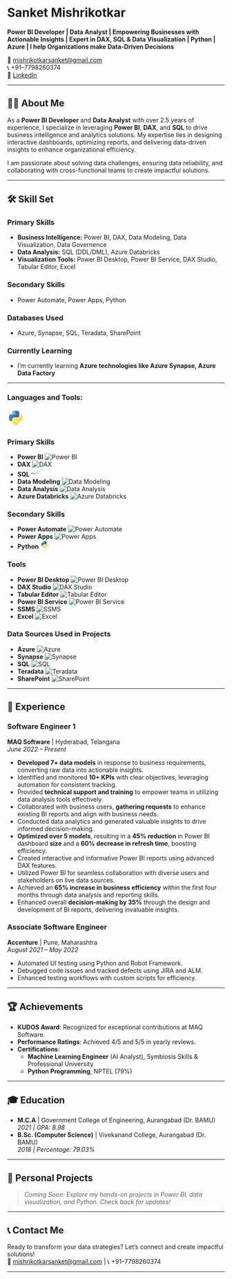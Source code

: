 # Sanket Mishrikotkar  
**Power BI Developer | Data Analyst | Empowering Businesses with Actionable Insights | Expert in DAX, SQL & Data Visualization | Python | Azure | I help Organizations make Data-Driven Decisions**  

📧 mishrikotkarsanket@gmail.com  
📞 +91–7798260374  
🔗 [LinkedIn](https://www.linkedin.com/in/sanketmishrikotkar/)  

---

## 👨‍💻 About Me  

As a **Power BI Developer** and **Data Analyst** with over 2.5 years of experience, I specialize in leveraging **Power BI**, **DAX**, and **SQL** to drive business intelligence and analytics solutions. My expertise lies in designing interactive dashboards, optimizing reports, and delivering data-driven insights to enhance organizational efficiency.  

I am passionate about solving data challenges, ensuring data reliability, and collaborating with cross-functional teams to create impactful solutions.  

---

## 🛠️ Skill Set  

### Primary Skills  
- **Business Intelligence:** Power BI, DAX, Data Modeling, Data Visualization, Data Governence
- **Data Analysis:** SQL (DDL/DML), Azure Databricks  
- **Visualization Tools:** Power BI Desktop, Power BI Service, DAX Studio, Tabular Editor, Excel  

### Secondary Skills  
- Power Automate, Power Apps, Python  

### Databases Used  
- Azure, Synapse, SQL, Teradata, SharePoint

### Currently Learning  
- I’m currently learning **Azure technologies like Azure Synapse, Azure Data Factory**

---
<h3 align="left">Languages and Tools:</h3>
<p align="left"> <a href="https://www.python.org" target="_blank" rel="noreferrer"> <img src="https://raw.githubusercontent.com/devicons/devicon/master/icons/python/python-original.svg" alt="python" width="40" height="40"/> </a> </p>

### Primary Skills  
- **Power BI** <img src="https://upload.wikimedia.org/wikipedia/commons/c/cf/New_Power_BI_Logo.svg" alt="Power BI" width="20" height="20"/>  
- **DAX** <img src="https://db0dce98.rocketcdn.me/en/files/2023/08/dax-power-bi.png" alt="DAX" width="40" height="20"/>  
- **SQL** <img src="https://raw.githubusercontent.com/devicons/devicon/master/icons/mysql/mysql-original-wordmark.svg" alt="SQL" width="20" height="20"/>  
- **Data Modeling** <img src="https://img.icons8.com/?size=100&id=9jbTZpdDmAB0&format=png&color=000000" alt="Data Modeling" width="20" height="20"/>  
- **Data Analysis** <img src="https://img.icons8.com/?size=100&id=7kZSmEyroNI0&format=png&color=000000" alt="Data Analysis" width="20" height="20"/>  
- **Azure Databricks** <img src="https://logowik.com/content/uploads/images/azure-databricks5940.jpg" alt="Azure Databricks" width="20" height="20"/>

### Secondary Skills  
- **Power Automate** <img src="https://img.icons8.com/?size=100&id=kTTt25v6Drpd&format=png&color=000000" alt="Power Automate" width="20" height="20"/>  
- **Power Apps** <img src="https://img.icons8.com/?size=100&id=OU2ddOKw840K&format=png&color=000000" alt="Power Apps" width="20" height="20"/>  
- **Python** <img src="https://raw.githubusercontent.com/devicons/devicon/master/icons/python/python-original.svg" alt="Python" width="20" height="20"/>

### Tools  
- **Power BI Desktop** <img src="https://upload.wikimedia.org/wikipedia/commons/c/cf/New_Power_BI_Logo.svg" alt="Power BI Desktop" width="20" height="20"/>  
- **DAX Studio** <img src="https://encrypted-tbn0.gstatic.com/images?q=tbn:ANd9GcSeE1jznQyB4UUlUtUuFbSJ333BAYmPQZH2oV9Z4-axIJP2KqHA-BsPpRaE_3dQqpAaX7U&usqp=CAU" alt="DAX Studio" width="20" height="20"/>  
- **Tabular Editor** <img src="https://avatars.githubusercontent.com/u/30911111?v=4" alt="Tabular Editor" width="20" height="20"/>  
- **Power BI Service** <img src="https://upload.wikimedia.org/wikipedia/commons/c/cf/New_Power_BI_Logo.svg" alt="Power BI Service" width="20" height="20"/>  
- **SSMS** <img src="https://miro.medium.com/v2/1*-hkzF9m5828c-UIaSQNUug.jpeg" alt="SSMS" width="20" height="20"/>  
- **Excel** <img src="https://encrypted-tbn0.gstatic.com/images?q=tbn:ANd9GcRVxTmB7RKfgAoRTrU36dhDHpbAsPrCQkf6Zs_MFfIrunhg-hRGTs5psju_52K3q4C1hvY&usqp=CAU" alt="Excel" width="20" height="20"/>

### Data Sources Used in Projects  
- **Azure** <img src="https://upload.wikimedia.org/wikipedia/commons/a/a8/Microsoft_Azure_Logo.svg" alt="Azure" width="60" height="20"/>  
- **Synapse** <img src="https://encrypted-tbn0.gstatic.com/images?q=tbn:ANd9GcSZc2gcIoinDIir_cDFBxRXl7AGRKtOh99ob2195r7P5_r6MSvNR_Evly-Cuehm3w6GVgo&usqp=CAU" alt="Synapse" width="20" height="20"/>  
- **SQL** <img src="https://upload.wikimedia.org/wikipedia/commons/8/87/Sql_data_base_with_logo.png" alt="SQL" width="35" height="20"/>  
- **Teradata** <img src="https://www.teradata.com/favicon.ico" alt="Teradata" width="20" height="20"/>  
- **SharePoint** <img src="https://encrypted-tbn0.gstatic.com/images?q=tbn:ANd9GcSYihwMLPYEUnpL35RMU6ysKsuzhHdqOXiZSXd2ene5JwzaFBTdpSj9-2WHyKAzlJBgof8&usqp=CAU" alt="SharePoint" width="20" height="20"/>


---

## 💼 Experience  

### **Software Engineer 1**  
**MAQ Software** | Hyderabad, Telangana  
*June 2022 – Present*  
- **Developed 7+ data models** in response to business requirements, converting raw data into actionable insights.
- Identified and monitored **10+ KPIs** with clear objectives, leveraging automation for consistent tracking.
- Provided **technical support and training** to empower teams in utilizing data analysis tools effectively.
- Collaborated with business users, **gathering requests** to enhance existing BI reports and align with business needs.
- Conducted data analytics and generated valuable insights to drive informed decision-making.
- **Optimized over 5 models**, resulting in a **45% reduction** in Power BI dashboard **size** and a **60% decrease in refresh time**, boosting efficiency.
- Created interactive and informative Power BI reports using advanced DAX features.
- Utilized Power BI for seamless collaboration with diverse users and stakeholders on live data sources.
- Achieved an **65% increase in business efficiency** within the first four months through data analysis and reporting skills.
- Enhanced overall **decision-making by 35%** through the design and development of BI reports, delivering invaluable insights.

### **Associate Software Engineer**  
**Accenture** | Pune, Maharashtra  
*August 2021 – May 2022*  
- Automated UI testing using Python and Robot Framework.  
- Debugged code issues and tracked defects using JIRA and ALM.  
- Enhanced testing workflows with custom scripts for efficiency.  

---

## 🏆 Achievements  
- **KUDOS Award**: Recognized for exceptional contributions at MAQ Software.  
- **Performance Ratings**: Achieved 4/5 and 5/5 in yearly reviews.  
- **Certifications**:  
  - **Machine Learning Engineer** (AI Analyst), Symbiosis Skills & Professional University  
  - **Python Programming**, NPTEL (79%)  

---

## 🎓 Education  

- **M.C.A** | Government College of Engineering, Aurangabad (Dr. BAMU)  
  *2021 | GPA: 8.98*  
- **B.Sc. (Computer Science)** | Vivekanand College, Aurangabad (Dr. BAMU)  
  *2018 | Percentage: 79.03%*  

---

## 📂 Personal Projects  
> *Coming Soon: Explore my hands-on projects in Power BI, data visualization, and Python. Check back for updates!*  

---

## 📞 Contact Me  

Ready to transform your data strategies? Let’s connect and create impactful solutions!  
📧 mishrikotkarsanket@gmail.com | 📞 +91–7798260374  

---
